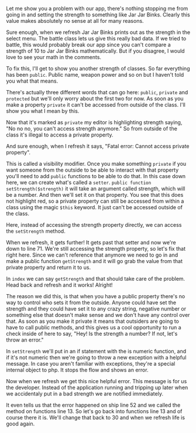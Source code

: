 Let me show you a problem with our app, there's nothing stopping me from going
in and setting the strength to something like Jar Jar Binks. Clearly this value
makes absolutely no sense at all for many reasons. 

Sure enough, when we refresh Jar Jar Binks prints out as the strength in the select
menu. The battle class lets us give this really bad data. If we tried to battle, this
would probably break our app since you can't compare a strength of 10 to Jar Jar Binks
mathematically. But if you disagree, I would love to see your math in the comments.

To fix this, I'll get to show you another strength of classes. So far everything has
been `public`. Public name, weapon power and so on but I haven't told you what that means.

There's actually three different words that can go here: `public`, `private` and `protected`
but we'll only worry about the first two for now. As soon as you make a property `private`
it can't be accessed from outside of the class. I'll show you what I mean by this.

Now that it's marked as `private` my editor is highlighting strength saying, "No no no,
you can't access strength anymore." So from outside of the class it's illegal to access
a private property.

And sure enough, when I refresh it says, "Fatal error: Cannot access private property".

This is called a visibility modifier. Once you make something `private` if you want 
someone from the outside to be able to interact with that property you'll need to add
`public` functions to be able to do that. In this case down here, we can create what's
called a `setter`. `public function setStrength($strength)` it will take an argument
called strength, which will be a number. And then we'll set it on that property. You
see that this does not highlight red, so a private property can still be accessed from
within a class using the magic `$this` keyword. It just can't be accessed outside of the 
class.

Here, instead of accessing the strength property directly, we can access the `setStrength`
method. 

When we refresh, it gets further! It gets past that setter and now we're down to line 71.
We're still accessing the strength property, so let's fix that right here. Since we can't
reference that anymore we need to go in and make a public function `getStrength` and it
will go grab the value from that private property and return it to us.

In `index` we can say `getStrength` and that should take care of the problem. Head back
and refresh and it works! Alright!

The reason we did this, is that when you have a public property there's no way to control
who sets it from the outside. Anyone could have set the strength and they could have set
it to any crazy string, negative number or something else that doesn't make sense and we
don't have any control over that. As soon as you make it private it means that outsiders
are going to have to call public methods, and this gives us a cool opportunity to run
a check inside of here to say, "Hey! Is the strength a number? If not, let's throw an 
error." 

In `setStrength` we'll put in an if statement with the is numeric function, and if it's
not numeric then we're going to throw a new exception with a helpful message. In case you 
aren't familiar with exceptions, they're a special internal object to php. It stops the 
flow and shows an error. 

Now when we refresh we get this nice helpful error. This message is for us the developer.
Instead of the application running and tripping up later when we accidentaly put in a 
bad strength we are notified immediately. 

It even tells us that the error happened on ship line 52 and we called the method on
functions line 13. So let's go back into functions line 13 and of course there it is.
We'll change that back to 30 and when we refresh life is good again. 
